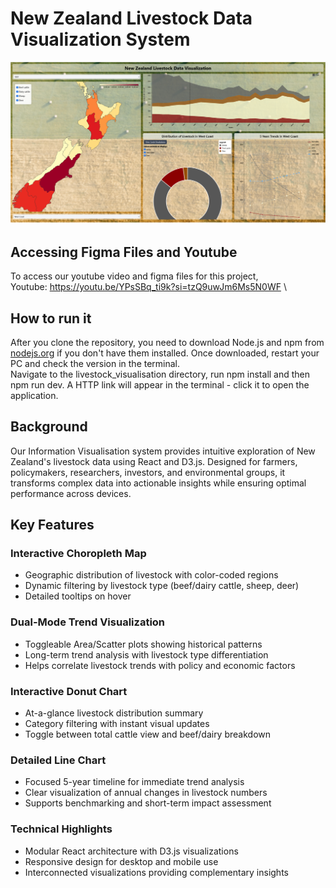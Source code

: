 # New Zealand Livestock Data Visualization System
![alt text](image.png)

## Accessing Figma Files and Youtube
To access our youtube video and figma files for this project,\
Youtube: https://youtu.be/YPsSBq_ti9k?si=tzQ9uwJm6Ms5N0WF \

## How to run it 
After you clone the repository, you need to download Node.js and npm from [nodejs.org](https://nodejs.org/en/download) if you don't have them installed. Once downloaded, restart your PC and check the version in the terminal.\
Navigate to the livestock_visualisation directory, run npm install and then npm run dev. A HTTP link will appear in the terminal - click it to open the application.

## Background
Our Information Visualisation system provides intuitive exploration of New Zealand's livestock data using React and D3.js. Designed for farmers, policymakers, researchers, investors, and environmental groups, it transforms complex data into actionable insights while ensuring optimal performance across devices.

## Key Features
### Interactive Choropleth Map
- Geographic distribution of livestock with color-coded regions
- Dynamic filtering by livestock type (beef/dairy cattle, sheep, deer)
- Detailed tooltips on hover

### Dual-Mode Trend Visualization
- Toggleable Area/Scatter plots showing historical patterns
- Long-term trend analysis with livestock type differentiation
- Helps correlate livestock trends with policy and economic factors

### Interactive Donut Chart
- At-a-glance livestock distribution summary
- Category filtering with instant visual updates
- Toggle between total cattle view and beef/dairy breakdown

### Detailed Line Chart
- Focused 5-year timeline for immediate trend analysis
- Clear visualization of annual changes in livestock numbers
- Supports benchmarking and short-term impact assessment

### Technical Highlights
- Modular React architecture with D3.js visualizations
- Responsive design for desktop and mobile use
- Interconnected visualizations providing complementary insights
